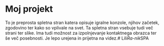 # Moj projekt

To je preprosta spletna stran katera opisuje igralne konzole, njihov začetek, zgodovino ter kako so vplivale na svet. Ta spletna stran vsebuje tudi več strani ter slike. Ima tudi možnost za izpolnjevanje kontaktnega obrazca ter še več posebnosti. Je lepo urejena in prijetna na videz.#   L i l i _ R a - n i k _ S P A  
 